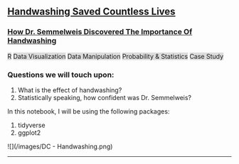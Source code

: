 ## [Handwashing Saved Countless Lives](https://github.com/AminAlAit/DrSemmelweis)

### [How Dr. Semmelweis Discovered The Importance Of Handwashing](https://github.com/AminAlAit/DrSemmelweis)
<span style="background-color: #DCDCDC">R</span> 
<span style="background-color: #DCDCDC">Data Visualization</span> 
<span style="background-color: #DCDCDC">Data Manipulation</span> 
<span style="background-color: #DCDCDC">Probability & Statistics</span> 
<span style="background-color: #DCDCDC">Case Study</span> 

### Questions we will touch upon:
1.    What is the effect of handwashing?
2.    Statistically speaking, how confident was Dr. Semmelweis?

In this notebook, I will be using the following packages: 
1.    tidyverse
2.    ggplot2

![](/images/DC - Handwashing.png)

________________________
